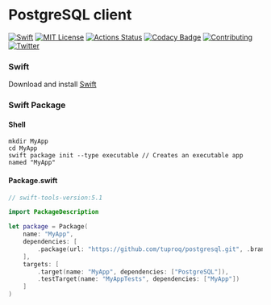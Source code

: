 # PostgreSQL client
[![Swift](https://img.shields.io/badge/swift-5.1-brightgreen.svg)](https://swift.org/download/#releases) [![MIT License](https://img.shields.io/badge/license-MIT-brightgreen.svg)](https://github.com/tuproq/postgresql/blob/master/LICENSE/) [![Actions Status](https://github.com/tuproq/postgresql/workflows/development/badge.svg)](https://github.com/tuproq/postgresql/actions) [![Codacy Badge](https://app.codacy.com/project/badge/Grade/e50619f48958499da0851563c9433df2)](https://www.codacy.com/gh/tuproq/postgresql?utm_source=github.com&amp;utm_medium=referral&amp;utm_content=tuproq/postgresql&amp;utm_campaign=Badge_Grade) [![Contributing](https://img.shields.io/badge/contributing-guide-brightgreen.svg)](https://github.com/tuproq/postgresql/blob/master/CONTRIBUTING.md) [![Twitter](https://img.shields.io/badge/twitter-tuproqdev-brightgreen.svg)](https://twitter.com/tuproqdev)

### Swift
Download and install [Swift](https://swift.org/download)

### Swift Package
#### Shell
```shell
mkdir MyApp
cd MyApp
swift package init --type executable // Creates an executable app named "MyApp"
```

#### Package.swift
```swift
// swift-tools-version:5.1

import PackageDescription

let package = Package(
    name: "MyApp",
    dependencies: [
        .package(url: "https://github.com/tuproq/postgresql.git", .branch("master"))
    ],
    targets: [
        .target(name: "MyApp", dependencies: ["PostgreSQL"]),
        .testTarget(name: "MyAppTests", dependencies: ["MyApp"])
    ]
)
```
